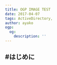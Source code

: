 ```yaml
---
title: OGP IMAGE TEST
date: 2017-04-07
tags: ActiveDirectory,
author: ayako
ogp:
  og:
    description: ''
---
```


#はじめに
---

